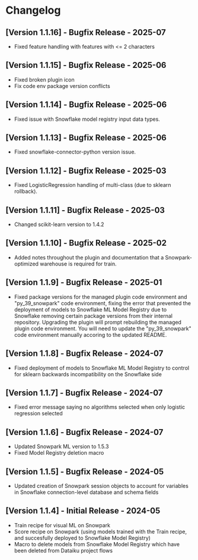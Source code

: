 # Changelog

## [Version 1.1.16] - Bugfix Release - 2025-07
* Fixed feature handling with features with <= 2 characters

## [Version 1.1.15] - Bugfix Release - 2025-06
* Fixed broken plugin icon
* Fix code env package version conflicts
  
## [Version 1.1.14] - Bugfix Release - 2025-06
* Fixed issue with Snowflake model registry input data types.

## [Version 1.1.13] - Bugfix Release - 2025-06
* Fixed snowflake-connector-python version issue.

## [Version 1.1.12] - Bugfix Release - 2025-03
* Fixed LogisticRegression handling of multi-class (due to sklearn rollback).

## [Version 1.1.11] - Bugfix Release - 2025-03
* Changed scikit-learn version to 1.4.2

## [Version 1.1.10] - Bugfix Release - 2025-02
* Added notes throughout the plugin and documentation that a Snowpark-optimized warehouse is required for train.

## [Version 1.1.9] - Bugfix Release - 2025-01
* Fixed package versions for the managed plugin code environment and "py_39_snowpark" code environment, fixing the error that prevented the deployment of models to Snowflake ML Model Registry due to Snowflake removing certain package versions from their internal repository. Upgrading the plugin will prompt rebuilding the managed plugin code environment. You will need to update the "py_39_snowpark" code environment manually accoring to the updated README.

## [Version 1.1.8] - Bugfix Release - 2024-07
* Fixed deployment of models to Snowflake ML Model Registry to control for sklearn backwards incompatibility on the Snowflake side

## [Version 1.1.7] - Bugfix Release - 2024-07

* Fixed error message saying no algorithms selected when only logistic regression selected

## [Version 1.1.6] - Bugfix Release - 2024-07

* Updated Snowpark ML version to 1.5.3
* Fixed Model Registry deletion macro

## [Version 1.1.5] - Bugfix Release - 2024-05

* Updated creation of Snowpark session objects to account for variables in Snowflake connection-level database and schema fields

## [Version 1.1.4] - Initial Release - 2024-05

* Train recipe for visual ML on Snowpark
* Score recipe on Snowpark (using models trained with the Train recipe, and succesfully deployed to Snowflake Model Registry)
* Macro to delete models from Snowflake Model Registry which have been deleted from Dataiku project flows
